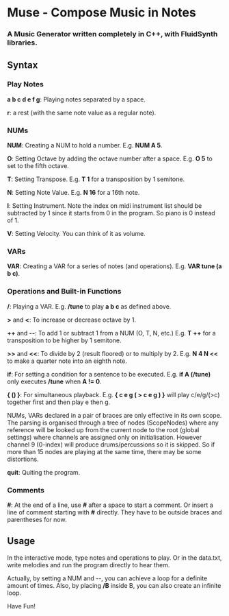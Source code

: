 # Muse - Compose Music in Notes
### A Music Generator written completely in C++, with FluidSynth libraries.

## Syntax

### Play Notes

**a b c d e f g**: Playing notes separated by a space.

**r**: a rest (with the same note value as a regular note).

### NUMs

**NUM**: Creating a NUM to hold a number. E.g. **NUM A 5**.

**O**: Setting Octave by adding the octave number after a space. E.g. **O 5** to set to the fifth octave.

**T**: Setting Transpose. E.g. **T 1** for a transposition by 1 semitone.

**N**: Setting Note Value. E.g. **N 16** for a 16th note.

**I**: Setting Instrument. Note the index on midi instrument list should be subtracted by 1 since it starts from 0 in the program. So piano is 0 instead of 1.

**V**: Setting Velocity. You can think of it as volume.

### VARs

**VAR**: Creating a VAR for a series of notes (and operations). E.g. **VAR tune (a b c)**.

### Operations and Built-in Functions

**/**: Playing a VAR. E.g. **/tune** to play **a b c** as defined above.

**>** and **<**: To increase or decrease octave by 1.

**++** and **--**: To add 1 or subtract 1 from a NUM (O, T, N, etc.) E.g. **T ++** for a transposition to be higher by 1 semitone.

**>>** and **<<**: To divide by 2 (result floored) or to multiply by 2. E.g. **N 4 N <<** to make a quarter note into an eighth note.

**if**: For setting a condition for a sentence to be executed. E.g. **if A (/tune)** only executes **/tune** when **A != 0**.

**{ () }**: For simultaneous playback. E.g. **{ c e g ( > c e g ) }** will play c/e/g/(>c) together first and then play e then g.

NUMs, VARs declared in a pair of braces are only effective in its own scope. The parsing is organised through a tree of nodes (ScopeNodes) 
where any reference will be looked up from the current node to the root (global settings) where channels are assigned only on initialisation.
However channel 9 (0-index) will produce drums/percussions so it is skipped. So if more than 15 nodes are playing at the same time, there may be some distortions.

**quit**: Quiting the program.

### Comments
**#**: At the end of a line, use **#** after a space to start a comment. Or insert a line of comment starting with **#** directly. They have to be outside braces and parentheses for now.

## Usage

In the interactive mode, type notes and operations to play. Or in the data.txt, write melodies and run the program directly to hear them.

Actually, by setting a NUM and --, you can achieve a loop for a definite amount of times. Also, by placing **/B** inside B, you can also create an infinite loop.

Have Fun!

